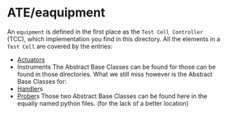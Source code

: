 # ATE/eaquipment

An `equipment` is defined in the first place as the `Test Cell Controller` (TCC), which implementation you find in this directory.
All the elements in a `Test Cell` are covered by the entries:
* [Actuators](./../actuators)
* Instruments
The Abstract Base Classes can be found for those can be found in those directories.
What we still miss however is the Abstract Base Classes for:
* [Handler](handler.py)s
* [Prober](prober.py)s
Those two Abstract Base Classes can be found here in the equally named python files. (for the lack of a better location)

